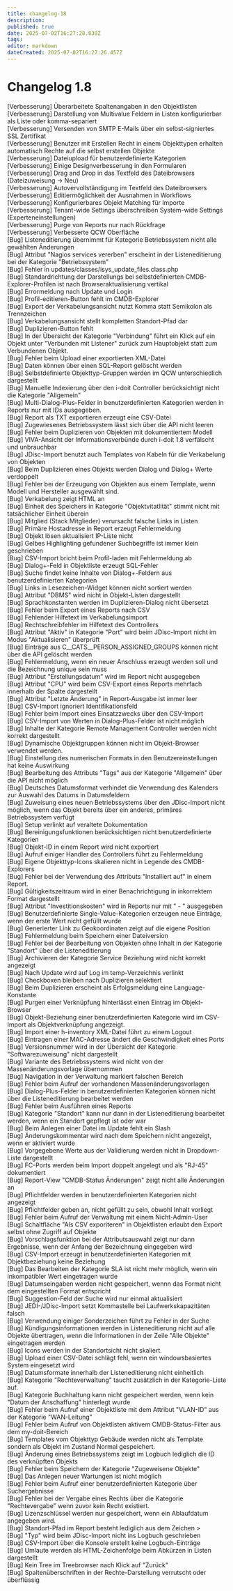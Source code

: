 ```yaml
---
title: changelog-18
description: 
published: true
date: 2025-07-02T16:27:28.838Z
tags: 
editor: markdown
dateCreated: 2025-07-02T16:27:26.457Z
---
```


# Changelog 1.8
<!-- cSpell:disable -->
<!-- markdownlint-disable MD052 -->
[Verbesserung]  Überarbeitete Spaltenangaben in den Objektlisten<br>
[Verbesserung]  Darstellung von Multivalue Feldern in Listen konfigurierbar als Liste oder komma-separiert<br>
[Verbesserung]  Versenden von SMTP E-Mails über ein selbst-signiertes SSL Zertifikat<br>
[Verbesserung]  Benutzer mit Erstellen Recht in einem Objekttypen erhalten automatisch Rechte auf die selbst erstellen Objekte<br>
[Verbesserung]  Dateiupload für benutzerdefinierte Kategorien<br>
[Verbesserung]  Einige Designverbesserung in den Formularen<br>
[Verbesserung]  Drag and Drop in das Textfeld des Dateibrowsers (Dateizuweisung -> Neu)<br>
[Verbesserung]  Autovervollständigung im Textfeld des Dateibrowsers<br>
[Verbesserung]  Editiermöglichkeit der Ausnahmen in Workflows<br>
[Verbesserung]  Konfigurierbares Objekt Matching für Importe<br>
[Verbesserung]  Tenant-wide Settings überschreiben System-wide Settings (Experteneinstellungen)<br>
[Verbesserung]  Purge von Reports nur nach Rückfrage<br>
[Verbesserung]  Verbesserte QCW Oberfläche<br>
[Bug]           Listeneditierung übernimmt für Kategorie Betriebssystem nicht alle gewählten Änderungen<br>
[Bug]           Attribut "Nagios services vererben" erscheint in der Listeneditierung bei der Kategorie "Betriebssystem"<br>
[Bug]           Fehler in updates/classes/isys_update_files.class.php<br>
[Bug]           Standardrichtung der Darstellungs bei selbstdefinierten CMDB-Explorer-Profilen ist nach Browseraktualisierung vertikal<br>
[Bug]           Errormeldung nach Update und Login<br>
[Bug]           Profil-editieren-Button fehlt im CMDB-Explorer<br>
[Bug]           Export der Verkabelungsansicht nutzt Komma statt Semikolon als Trennzeichen<br>
[Bug]           Verkabelungsansicht stellt kompletten Standort-Pfad dar<br>
[Bug]           Duplizieren-Button fehlt<br>
[Bug]           In der Übersicht der Kategorie "Verbindung" führt ein Klick auf ein Objekt unter "Verbunden mit Listener" zurück zum Hauptobjekt statt zum Verbundenen Objekt.<br>
[Bug]           Fehler beim Upload einer exportierten XML-Datei<br>
[Bug]           Daten können über einen SQL-Report gelöscht werden<br>
[Bug]           Selbstdefinierte Objekttyp-Gruppen werden im QCW unterschiedlich dargestellt<br>
[Bug]           Manuelle Indexierung über den i-doit Controller berücksichtigt nicht die Kategorie "Allgemein"<br>
[Bug]           Multi-Dialog-Plus-Felder in benutzerdefinierten Kategorien werden in Reports nur mit IDs ausgegeben.<br>
[Bug]           Report als TXT exportieren erzeugt eine CSV-Datei<br>
[Bug]           Zugewiesenes Betriebssystem lässt sich über die API nicht leeren<br>
[Bug]           Fehler beim Duplizieren von Objekten mit dokumentiertem Modell<br>
[Bug]           VIVA-Ansicht der Informationsverbünde durch i-doit 1.8 verfälscht und unbrauchbar<br>
[Bug]           JDisc-Import benutzt auch Templates von Kabeln für die Verkabelung von Objekten<br>
[Bug]           Beim Duplizieren eines Objekts werden Dialog und Dialog+ Werte verdoppelt<br>
[Bug]           Fehler bei der Erzeugung von Objekten aus einem Template, wenn Modell und Hersteller ausgewählt sind.<br>
[Bug]           Verkabelung zeigt HTML an<br>
[Bug]           Einheit des Speichers in Kategorie "Objektvitatlität" stimmt nicht mit tatsächlicher Einheit überein<br>
[Bug]           Mitglied (Stack Mitglieder) verursacht falsche Links in Listen<br>
[Bug]           Primäre Hostadresse in Report erzeugt Fehlermeldung<br>
[Bug]           Objekt lösen aktualisiert IP-Liste nicht<br>
[Bug]           Gelbes Highlighting gefundener Suchbegriffe ist immer klein geschrieben<br>
[Bug]           CSV-Import bricht beim Profil-laden mit Fehlermeldung ab<br>
[Bug]           Dialog+-Feld in Objektliste erzeugt SQL-Fehler<br>
[Bug]           Suche findet keine Inhalte von Dialog+-Feldern aus benutzerdefinierten Kategorien<br>
[Bug]           Links in Lesezeichen-Widget können nicht sortiert werden<br>
[Bug]           Attribut "DBMS" wird nicht in Objekt-Listen dargestellt<br>
[Bug]           Sprachkonstanten werden im Duplizieren-Dialog nicht übersetzt<br>
[Bug]           Fehler beim Export eines Reports nach CSV<br>
[Bug]           Fehlender Hilfetext im Verkabelungsimport<br>
[Bug]           Rechtschreibfehler im Hilfetext des Controllers<br>
[Bug]           Attribut "Aktiv" in Kategorie "Port" wird beim JDisc-Import nicht im Modus "Aktualisieren" überprüft<br>
[Bug]           Einträge aus C__CATS__PERSON_ASSIGNED_GROUPS können nicht über die API gelöscht werden<br>
[Bug]           Fehlermeldung, wenn ein neuer Anschluss erzeugt werden soll und die Bezeichnung unique sein muss<br>
[Bug]           Attribut "Erstellungsdatum" wird im Report nicht ausgegeben<br>
[Bug]           Attribut "CPU" wird beim CSV-Export eines Reports mehrfach innerhalb der Spalte dargestellt<br>
[Bug]           Attribut "Letzte Änderung" in Report-Ausgabe ist immer leer<br>
[Bug]           CSV-Import ignoriert Identifikationsfeld<br>
[Bug]           Fehler beim Import eines Einsatzzwecks über den CSV-Import<br>
[Bug]           CSV-Import von Werten in Dialog-Plus-Felder ist nicht möglich<br>
[Bug]           Inhalte der Kategorie Remote Management Controller werden nicht korrekt dargestellt<br>
[Bug]           Dynamische Objektgruppen können nicht im Objekt-Browser verwendet werden.<br>
[Bug]           Einstellung des numerischen Formats in den Benutzereinstellungen hat keine Auswirkung<br>
[Bug]           Bearbeitung des Attributs "Tags" aus der Kategorie "Allgemein" über die API nicht möglich<br>
[Bug]           Deutsches Datumsformat verhindet die Verwendung des Kalenders zur Auswahl des Datums in Datumsfeldern<br>
[Bug]           Zuweisung eines neuen Betriebssystems über den JDisc-Import nicht möglich, wenn das Objekt bereits über ein anderes, primäres Betriebssystem verfügt<br>
[Bug]           Setup verlinkt auf veraltete Dokumentation<br>
[Bug]           Bereinigungsfunktionen berücksichtigen nicht benutzerdefinierte Kategorien<br>
[Bug]           Objekt-ID in einem Report wird nicht exportiert<br>
[Bug]           Aufruf einiger Handler des Controllers führt zu Fehlermeldung<br>
[Bug]           Eigene Objekttyp-Icons skalieren nicht in Legende des CMDB-Explorers<br>
[Bug]           Fehler bei der Verwendung des Attributs "Installiert auf" in einem Report.<br>
[Bug]           Gültigkeitszeitraum wird in einer Benachrichtigung in inkorrektem Format dargestellt<br>
[Bug]           Attribut "Investitionskosten" wird in Reports nur mit " - " ausgegeben<br>
[Bug]           Benutzerdefinierte Single-Value-Kategorien erzeugen neue Einträge, wenn der erste Wert nicht gefüllt wurde<br>
[Bug]           Generierter Link zu Geokoordinaten zeigt auf die eigene Position<br>
[Bug]           Fehlermeldung beim Speichern einer Dateiversion<br>
[Bug]           Fehler bei der Bearbeitung von Objekten ohne Inhalt in der Kategorie "Standort" über die Listeneditierung<br>
[Bug]           Archivieren der Kategorie Service Beziehung wird nicht korrekt angezeigt<br>
[Bug]           Nach Update wird auf Log im temp-Verzeichnis verlinkt<br>
[Bug]           Checkboxen bleiben nach Duplizieren selektiert<br>
[Bug]           Beim Duplizieren erscheint als Erfolgsmeldung eine Language-Konstante<br>
[Bug]           Purgen einer Verknüpfung hinterlässt einen Eintrag im Objekt-Browser<br>
[Bug]           Objekt-Beziehung einer benutzerdefinierten Kategorie wird im CSV-Import als Objektverknüpfung angezeigt.<br>
[Bug]           Import einer h-inventory XML-Datei führt zu einem Logout<br>
[Bug]           Eintragen einer MAC-Adresse ändert die Geschwindigkeit eines Ports<br>
[Bug]           Versionsnummer wird in der Übersicht der Kategorie "Softwarezuweisung" nicht dargestellt<br>
[Bug]           Variante des Betriebssystems wird nicht von der Massenänderungsvorlage übernommen<br>
[Bug]           Navigation in der Verwaltung markiert falschen Bereich<br>
[Bug]           Fehler beim Aufruf der vorhandenen Massenänderungsvorlagen<br>
[Bug]           Dialog-Plus-Felder in benutzerdefinierten Kategorien können nicht über die Listeneditierung bearbeitet werden<br>
[Bug]           Fehler beim Ausführen eines Reports<br>
[Bug]           Kategorie "Standort" kann nur dann in der Listeneditierung bearbeitet werden, wenn ein Standort gepflegt ist oder war<br>
[Bug]           Beim Anlegen einer Datei im Update fehlt ein Slash<br>
[Bug]           Änderungskommentar wird nach dem Speichern nicht angezeigt, wenn er aktiviert wurde<br>
[Bug]           Vorgegebene Werte aus der Validierung werden nicht in Dropdown-Liste dargestellt<br>
[Bug]           FC-Ports werden beim Import doppelt angelegt und als "RJ-45" dokumentiert<br>
[Bug]           Report-View "CMDB-Status Änderungen" zeigt nicht alle Änderungen an<br>
[Bug]           Pflichtfelder werden in benutzerdefinierten Kategorien nicht angezeigt<br>
[Bug]           Pflichtfelder geben an, nicht gefüllt zu sein, obwohl Inhalt vorliegt<br>
[Bug]           Fehler beim Aufruf der Verwaltung mit einem Nicht-Admin-User<br>
[Bug]           Schaltfläche "Als CSV exporiteren" in Objektlisten erlaubt den Export selbst ohne Zugriff auf Objekte<br>
[Bug]           Vorschlagsfunktion bei der Attributsauswahl zeigt nur dann Ergebnisse, wenn der Anfang der Bezeichnung eingegeben wird<br>
[Bug]           CSV-Import erzeugt in benutzerdefinierten Kategorien mit Objektbeziehung keine Beziehung<br>
[Bug]           Das Bearbeiten der Kategorie SLA ist nicht mehr möglich, wenn ein inkompatibler Wert eingetragen wurde<br>
[Bug]           Datumseingaben werden nicht gespeichert, wennn das Format nicht dem eingestellten Format entspricht<br>
[Bug]           Suggestion-Feld der Suche wird nur einmal aktualisiert<br>
[Bug]           JEDI-/JDisc-Import setzt Kommastelle bei Laufwerkskapazitäten falsch<br>
[Bug]           Verwendung einiger Sonderzeichen führt zu Fehler in der Suche<br>
[Bug]           Kündigungsinformationen werden in Listeneditierung nicht auf alle Objekte übertragen, wenn die Informationen in der Zeile "Alle Objekte" eingetragen werden<br>
[Bug]           Icons werden in der Standortsicht nicht skaliert.<br>
[Bug]           Upload einer CSV-Datei schlägt fehl, wenn ein windowsbasiertes System eingesetzt wird<br>
[Bug]           Datumsformate innerhalb der Listeneditierung nicht einheitlich<br>
[Bug]           Kategorie "Rechteverwaltung" taucht zusätzlich in der Kategorie-Liste auf.<br>
[Bug]           Kategorie Buchhaltung kann nicht gespeichert werden, wenn kein "Datum der Anschaffung" hinterlegt wurde<br>
[Bug]           Fehler beim Aufruf einer Objektliste mit dem Attribut "VLAN-ID" aus der Kategorie "WAN-Leitung"<br>
[Bug]           Fehler beim Aufruf von Objektlisten aktivem CMDB-Status-Filter aus dem my-doit-Bereich<br>
[Bug]           Templates vom Objekttyp Gebäude werden nicht als Template sondern als Objekt im Zustand Normal gespeichert.<br>
[Bug]           Änderung eines Betriebssystems zeigt im Logbuch lediglich die ID des verknüpften Objekts<br>
[Bug]           Fehler beim Speichern der Kategorie "Zugeweisene Objekte"<br>
[Bug]           Das Anlegen neuer Wartungen ist nicht möglich<br>
[Bug]           Fehler beim Aufruf einer benutzerdefinierten Kategorie über Suchergebnisse<br>
[Bug]           Fehler bei der Vergabe eines Rechts über die Kategorie "Rechtevergabe" wenn zuvor kein Recht existiert.<br>
[Bug]           Lizenzschlüssel werden nur gespeichert, wenn ein Ablaufdatum angegeben wird.<br>
[Bug]           Standort-Pfad im Report besteht lediglich aus dem Zeichen ><br>
[Bug]           "Typ" wird beim JDisc-Import nicht ins Logbuch geschrieben<br>
[Bug]           CSV-Import über die Konsole erstellt keine Logbuch-Einträge<br>
[Bug]           Umlaute werden als HTML-Zeichenfolge beim Abkürzen in Listen dargestellt<br>
[Bug]           Kein Tree im Treebrowser nach Klick auf "Zurück"<br>
[Bug]           Spaltenüberschriften in der Rechte-Darstellung verrutscht oder überflüssig<br>

